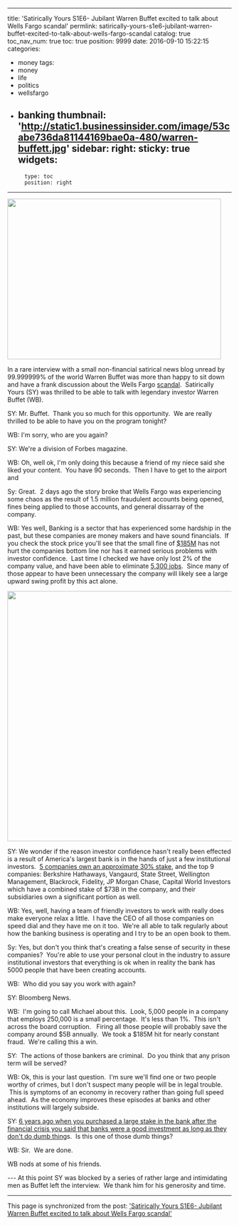 
---
title: 'Satirically Yours S1E6- Jubilant Warren Buffet excited to talk about Wells Fargo scandal'
permlink: satirically-yours-s1e6-jubilant-warren-buffet-excited-to-talk-about-wells-fargo-scandal
catalog: true
toc_nav_num: true
toc: true
position: 9999
date: 2016-09-10 15:22:15
categories:
- money
tags:
- money
- life
- politics
- wellsfargo
- banking
thumbnail: 'http://static1.businessinsider.com/image/53cabe736da81144169bae0a-480/warren-buffett.jpg'
sidebar:
    right:
        sticky: true
widgets:
    -
        type: toc
        position: right
---


<html>
<p><img src="http://static1.businessinsider.com/image/53cabe736da81144169bae0a-480/warren-buffett.jpg" width="480" height="360"/></p>
<p>In a rare interview with a small non-financial satirical news blog unread by 99.999999% of the world Warren Buffet was more than happy to sit down and have a frank discussion about the Wells Fargo <a href="http://sitsshow.blogspot.com/2016/09/major-problems-announced-at-one-of-the-largest-too-big-to-fail-banks-in-the-united-states.html">scandal</a>. &nbsp;Satirically Yours (SY) was thrilled to be able to talk with legendary investor Warren Buffet (WB).</p>
<p>SY: Mr. Buffet. &nbsp;Thank you so much for this opportunity. &nbsp;We are really thrilled to be able to have you on the program tonight?</p>
<p>WB: I'm sorry, who are you again?</p>
<p>SY: We're a division of Forbes magazine.&nbsp;</p>
<p>WB: Oh, well ok, I'm only doing this because a friend of my niece said she liked your content. &nbsp;You have 90 seconds. &nbsp;Then I have to get to the airport and&nbsp;</p>
<p>Sy: Great. &nbsp;2 days ago the story broke that Wells Fargo was experiencing some chaos as the result of 1.5 million fraudulent accounts being opened, fines being applied to those accounts, and general dissarray of the company.</p>
<p>WB: Yes well, Banking is a sector that has experienced some hardship in the past, but these companies are money makers and have sound financials. &nbsp;If you check the stock price you'll see that the small fine of <a href="http://www.nbcnews.com/business/business-news/wells-fargo-fined-185-million-improper-account-openings-n645031">$185M</a> has not hurt the companies bottom line nor has it earned serious problems with investor confidence. &nbsp;Last time I checked we have only lost 2% of the company value, and have been able to eliminate <a href="http://money.cnn.com/2016/09/08/investing/wells-fargo-created-phony-accounts-bank-fees/">5,300 jobs</a>. &nbsp;Since many of those appear to have been unnecessary the company will likely see a large upward swing profit by this act alone.</p>
<p><img src="https://s16.postimg.org/kg7ihqgk5/wells_fargo.jpg" width="776" height="561"/></p>
<p>SY: We wonder if the reason investor confidence hasn't really been effected is a result of America's largest bank is in the hands of just a few institutional investors. &nbsp;<a href="http://www.nasdaq.com/symbol/wfc/institutional-holdings">5 companies own an approximate 30% stake</a>, and the top 9 companies: Berkshire Hathaways, Vangaurd, State Street, Wellington Management, Blackrock, Fidelity, JP Morgan Chase, Capital World Investors which have a combined stake of $73B in the company, and their subsidiaries own a significant portion as well.</p>
<p>WB: Yes, well, having a team of friendly investors to work with really does make everyone relax a little. &nbsp;I have the CEO of all those companies on speed dial and they have me on it too. &nbsp;We're all able to talk regularly about how the banking business is operating and I try to be an open book to them.</p>
<p>Sy: Yes, but don't you think that's creating a false sense of security in these companies? &nbsp;You're able to use your personal clout in the industry to assure institutional investors that everything is ok when in reality the bank has 5000 people that have been creating accounts.</p>
<p>WB: &nbsp;Who did you say you work with again? &nbsp;</p>
<p>SY: Bloomberg News.</p>
<p>WB: &nbsp;I'm going to call Michael about this. &nbsp;Look, 5,000 people in a company that employs 250,000 is a small percentage. &nbsp;It's less than 1%. &nbsp;This isn't across the board corruption. &nbsp;&nbsp;Firing all those people will probably save the company around $5B annually. &nbsp;We took a $185M hit for nearly constant fraud. &nbsp;We're calling this a win.</p>
<p>SY: &nbsp;The actions of those bankers are criminal. &nbsp;Do you think that any prison term will be served?</p>
<p>WB: Ok, this is your last question. &nbsp;I'm sure we'll find one or two people worthy of crimes, but I don't suspect many people will be in legal trouble. &nbsp;This is symptoms of an economy in recovery rather than going full speed ahead. &nbsp;As the economy improves these episodes at banks and other institutions will largely subside.</p>
<p>SY: <a href="http://archive.fortune.com/2009/04/19/news/companies/lashinsky_buffett.fortune/index.htm">6 years ago when you purchased a large stake in the bank after the financial crisis you said that banks were a good investment as long as they don't do dumb thing</a>s. &nbsp;Is this one of those dumb things?</p>
<p>WB: Sir. &nbsp;We are done.</p>
<p>WB nods at some of his friends.</p>
<p>--- At this point SY was blocked by a series of rather large and intimidating men as Buffet left the interview. &nbsp;We thank him for his generosity and time.</p>
</html>

- - -

This page is synchronized from the post: ['Satirically Yours S1E6- Jubilant Warren Buffet excited to talk about Wells Fargo scandal'](https://steemit.com/@aggroed/satirically-yours-s1e6-jubilant-warren-buffet-excited-to-talk-about-wells-fargo-scandal)
